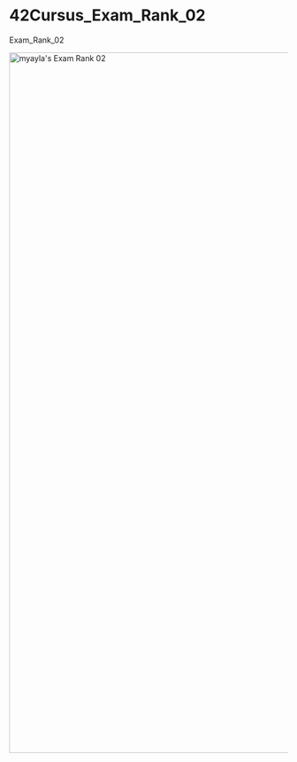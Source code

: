 # 42Cursus_Exam_Rank_02
Exam_Rank_02

<img width="1265" alt="myayla's Exam Rank 02" src="https://github.com/mtalhaYAYLA/42Cursus_Exam_Rank_02/assets/30195862/c7bcc71b-679e-444f-a4b5-402d8b7157be">
